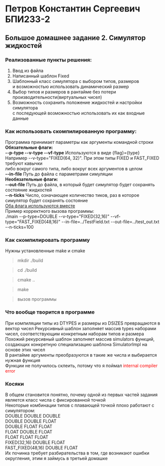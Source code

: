 # Петров Константин Сергеевич БПИ233-2
## Большое домашнее задание 2. Симулятор жидкостей

### Реализованные пункты решения:

1. Ввод из файла
2. Написанный шаблон Fixed
3. Шаблонный класс симулятора с выбором типов, размеров\
и возможностью использовать динамический размер
4. Выбор типов и размеров в рантайме без потери производительности(виртуальных чисел)
5. Возможность сохранить положение жидкостей и настройки симулятора\
с последующей возможностью использовать их как входные данные


### Как использовать скомпилированную программу:
Программа принимает параметры как аргументы командной строки\
**Обязательные флаги:**\
**--p-type --v-type --vf-type** Используются в виде {flag}={type}\
Например --v-type="FIXED(64, 32)". При этом типы FIXED и FAST_FIXED требуют кавычки\
либо вокруг самого типа, либо вокруг всех аргументов в целом\
**--in-file** Путь до файла с параметрами симуляции\
**Необязательные флаги:**\
**--out-file** Путь до файла, в который будет симулятор будет сохранять состояние жидкостей\
**--n-ticks** Число, означающее количество тиков, раз в которое симулятор будет сохранять состояние\
<ins>Оба флага используются вместе</ins>\
Пример корректного вызова программы:\
./main --p-type=DOUBLE --v-type="FIXED(32,16)" --vf-type="FAST_FIXED(48,16)" --in-file=../TestField.txt --out-file=../test_out.txt --n-ticks=100

### Как скомпилировать программу
Нужны установленные make и cmake

> mkdir ./build

> cd ./build

> cmake ..

> make

> вызов программы

### Что вообще творится в программе

При компиляции типы из DTYPES и размеры из DSIZES превращаются в вектор чисел
Рекурсивный шаблон заполняет массив types наборами чисел, соответствующим конкретным наборам типов и размера\
Похожий рекурсивный шаблон заполняет массив simulators функций, создающих конкретную специализацию шаблона SimulatorImpl на основе этих чисел\
В рантайме аргументы преобразуются в такие же числа и выбирается нужная функция\
Функции не получилось склеить, потому что я поймал <span style="color:red">internal compiler error</span>

### Косяки

В общем становится понятно, почему одной из первых частей задания является класс числа с фиксированной точкой\
Некоторые комбинации типов с плавающей точкой плохо работают с симулятором:\
DOUBLE DOUBLE DOUBLE\
DOUBLE DOUBLE FLOAT\
DOUBLE FLOAT FLOAT\
FLOAT DOUBLE FLOAT\
FLOAT FLOAT FLOAT\
FIXED(32,16) DOUBLE FLOAT\
FAST_FIXED(48,16) DOUBLE FLOAT\
Их починка требует разбирательства в том, где возникают ошибки округления, этим я займусь в третьей домашке
